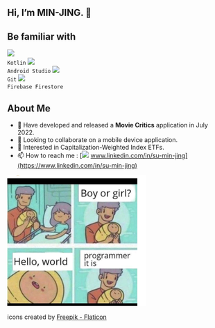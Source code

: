 ## Hi, I’m MIN-JING. 👋

## Be familiar with
<code><img src="https://upload.wikimedia.org/wikipedia/commons/thumb/0/06/Kotlin_Icon.svg/512px-Kotlin_Icon.svg.png" height="22" /> Kotlin</code>
<code><img src="https://1.bp.blogspot.com/-LgTa-xDiknI/X4EflN56boI/AAAAAAAAPuk/24YyKnqiGkwRS9-_9suPKkfsAwO4wHYEgCLcBGAsYHQ/s0/image9.png" height="31" /> Android Studio</code>
<code><img src="https://static.coderbridge.com/img/techbridge/images/kdchang/cs101/git.png" height="22" /> Git</code>
<code><img src="https://miro.medium.com/max/608/1*BXaq7UZ-QoMH0vF0Znjy0A.jpeg" height="24" /> Firebase Firestore</code>

## About Me
- 🌱 Have developed and released a **Movie Critics** application in July 2022.
- 💞️ Looking to collaborate on a mobile device application.
- 👀 Interested in Capitalization-Weighted Index ETFs.
- 📫 How to reach me : [<img src="https://user-images.githubusercontent.com/35361808/181880436-e6ba7a9c-ef70-4c12-bb5e-4ffe29b65478.png" height="22" /> www.linkedin.com/in/su-min-jing](https://www.linkedin.com/in/su-min-jing)

<img src="https://github.com/MIN-JING/MIN-JING/blob/main/image_MovieCritics/Hello_World.png" height="300" />

icons created by [Freepik - Flaticon](https://www.flaticon.com/)
